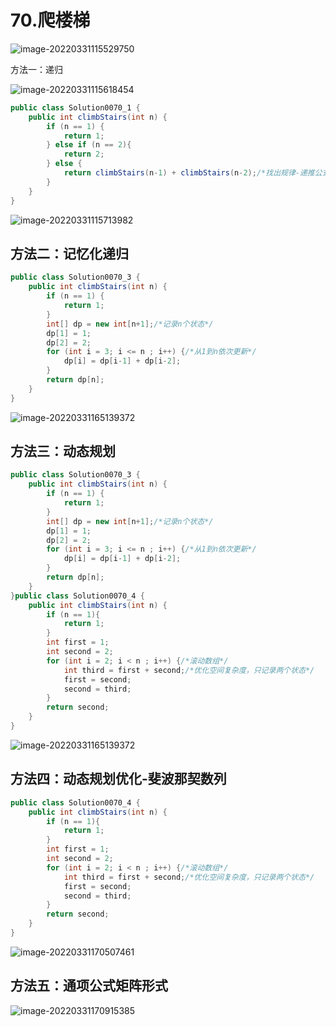 # 70.爬楼梯

![image-20220331115529750](https://s2.loli.net/2022/03/31/NeDGruUw73QxMV2.png)

方法一：递归

![image-20220331115618454](https://s2.loli.net/2022/03/31/obwzGrTkLeuSXcK.png)

```java
public class Solution0070_1 {
    public int climbStairs(int n) {
        if (n == 1) {
            return 1;
        } else if (n == 2){
            return 2;
        } else {
            return climbStairs(n-1) + climbStairs(n-2);/*找出规律-递推公式：Fn = Fn-1 + Fn-2*/
        }
    }
}
```

![image-20220331115713982](https://s2.loli.net/2022/03/31/vsncAYZe3tTlPmD.png)

## 方法二：记忆化递归

```java
public class Solution0070_3 {
    public int climbStairs(int n) {
        if (n == 1) {
            return 1;
        }
        int[] dp = new int[n+1];/*记录n个状态*/
        dp[1] = 1;
        dp[2] = 2;
        for (int i = 3; i <= n ; i++) {/*从1到n依次更新*/
            dp[i] = dp[i-1] + dp[i-2];
        }
        return dp[n];
    }
}

```

![image-20220331165139372](https://s2.loli.net/2022/03/31/1yG3hNJj5CnOUsD.png)

## 方法三：动态规划

```java
public class Solution0070_3 {
    public int climbStairs(int n) {
        if (n == 1) {
            return 1;
        }
        int[] dp = new int[n+1];/*记录n个状态*/
        dp[1] = 1;
        dp[2] = 2;
        for (int i = 3; i <= n ; i++) {/*从1到n依次更新*/
            dp[i] = dp[i-1] + dp[i-2];
        }
        return dp[n];
    }
}public class Solution0070_4 {
    public int climbStairs(int n) {
        if (n == 1){
            return 1;
        }
        int first = 1;
        int second = 2;
        for (int i = 2; i < n ; i++) {/*滚动数组*/
            int third = first + second;/*优化空间复杂度，只记录两个状态*/
            first = second;
            second = third;
        }
        return second;
    }
}
```

![image-20220331165139372](https://s2.loli.net/2022/03/31/1yG3hNJj5CnOUsD.png)

## 方法四：动态规划优化-斐波那契数列

```java
public class Solution0070_4 {
    public int climbStairs(int n) {
        if (n == 1){
            return 1;
        }
        int first = 1;
        int second = 2;
        for (int i = 2; i < n ; i++) {/*滚动数组*/
            int third = first + second;/*优化空间复杂度，只记录两个状态*/
            first = second;
            second = third;
        }
        return second;
    }
}
```

![image-20220331170507461](https://s2.loli.net/2022/03/31/G389sS2krfX7wF4.png)

## 方法五：通项公式矩阵形式

![image-20220331170915385](https://s2.loli.net/2022/03/31/P3EdjKMGwp7UzbD.png)